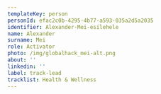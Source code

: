 ```yaml
---
templateKey: person
personId: efac2c0b-4295-4b77-a593-035a2d5a2035
identifier: Alexander-Mei-esilehele
name: Alexander
surname: Mei
role: Activator
photo: /img/globalhack_mei-alt.png
about: ''
linkedin: ''
label: track-lead
tracklist: Health & Wellness
---
```

